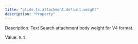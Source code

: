 ```yaml
---
title: "glide.ts.attachment.default.weight"
description: "Property"
---
```


Description: Text Search attachment body weight for V4 format.

Value: `0.1`